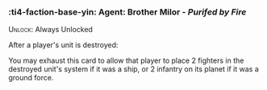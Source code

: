 ### :ti4-faction-base-yin: **Agent**: Brother Milor - _Purifed by Fire_

<span style="font-variant:small-caps;">Unlock</span>: Always Unlocked

After a player's unit is destroyed:

You may exhaust this card to allow that player to place 2 fighters in the destroyed unit's system if it was a ship, or 2 infantry on its planet if it was a ground force.
